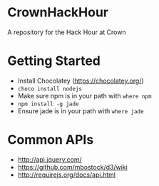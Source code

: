 CrownHackHour
=============

A repository for the Hack Hour at Crown

Getting Started
===============

* Install Chocolatey (https://chocolatey.org/)
* `choco install nodejs`
* Make sure npm is in your path with `where npm`
* `npm install -g jade`
* Ensure jade is in your path with `where jade`

Common APIs
===========

* http://api.jquery.com/
* https://github.com/mbostock/d3/wiki
* http://requirejs.org/docs/api.html


